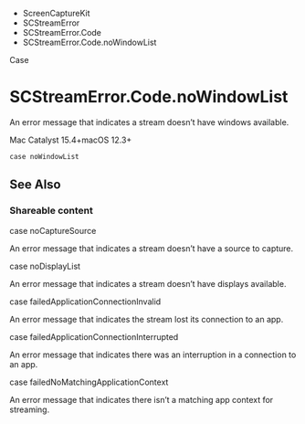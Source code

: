 

- ScreenCaptureKit
- SCStreamError
- SCStreamError.Code
-  SCStreamError.Code.noWindowList 

Case

# SCStreamError.Code.noWindowList

An error message that indicates a stream doesn’t have windows available.

Mac Catalyst 15.4+macOS 12.3+

``` source
case noWindowList
```

## See Also

### Shareable content

case noCaptureSource

An error message that indicates a stream doesn’t have a source to capture.

case noDisplayList

An error message that indicates a stream doesn’t have displays available.

case failedApplicationConnectionInvalid

An error message that indicates the stream lost its connection to an app.

case failedApplicationConnectionInterrupted

An error message that indicates there was an interruption in a connection to an app.

case failedNoMatchingApplicationContext

An error message that indicates there isn’t a matching app context for streaming.

